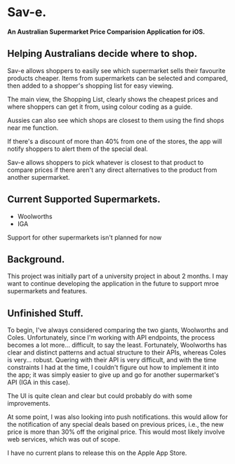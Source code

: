 # Sav-e.
**An Australian Supermarket Price Comparision Application for iOS.**

## Helping Australians decide where to shop.
Sav-e allows shoppers to easily see which supermarket sells their favourite products cheaper. Items from supermarkets can be selected and compared, then added to a shopper's shopping list for easy viewing. 

The main view, the Shopping List, clearly shows the cheapest prices and where shoppers can get it from, using colour coding as a guide.

Aussies can also see which shops are closest to them using the find shops near me function.

If there's a discount of more than 40% from one of the stores, the app will notify shoppers to alert them of the special deal. 

Sav-e allows shoppers to pick whatever is closest to that product to compare prices if there aren't any direct alternatives to the product from another supermarket.

## Current Supported Supermarkets.
- Woolworths
- IGA

Support for other supermarkets isn't planned for now

## Background.
This project was initially part of a university project in about 2 months. I may want to continue developing the application in the future to support mroe supermarkets and features.

## Unfinished Stuff.
To begin, I've always considered comparing the two giants, Woolworths and Coles. Unfortunately, since I'm working with API endpoints, the process becomes a lot more... difficult, to say the least. Fortunately, Woolworths has clear and distinct patterns and actual structure to their APIs, whereas Coles is very... robust. Quering with their API is very difficult, and with the time constraints I had at the time, I couldn't figure out how to implement it into the app; it was simply easier to give up and go for another supermarket's API (IGA in this case).

The UI is quite clean and clear but could probably do with some improvements.

At some point, I was also looking into push notifications. this would allow for the notification of any special deals based on previous prices, i.e., the new price is more than 30% off the original price. This would most likely involve web services, which was out of scope.

I have no current plans to release this on the Apple App Store.

